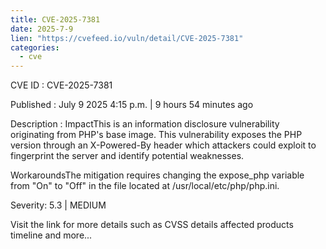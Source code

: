 ```yaml
--- 
title: CVE-2025-7381
date: 2025-7-9
lien: "https://cvefeed.io/vuln/detail/CVE-2025-7381"
categories:
  - cve
---
```


CVE ID : CVE-2025-7381

Published :  July 9
2025
4:15 p.m. | 9 hours
54 minutes ago

Description : ImpactThis is an information disclosure vulnerability originating from PHP's base image. This vulnerability exposes the PHP version through an X-Powered-By header
which attackers could exploit to fingerprint the server and identify potential weaknesses.

WorkaroundsThe mitigation requires changing the expose_php variable from "On" to "Off" in the file located at /usr/local/etc/php/php.ini.

Severity: 5.3 | MEDIUM

Visit the link for more details
such as CVSS details
affected products
timeline
and more...
